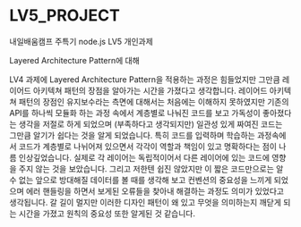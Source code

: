 # LV5_PROJECT
내일배움캠프 주특기 node.js LV5 개인과제

Layered Architecture Pattern에 대해

LV4 과제에 Layered Architecture Pattern을 적용하는 과정은 힘들었지만 그만큼 레이어드 아키텍쳐 패턴의 장점을 알아가는 시간을 가졌다고 생각합니다.
레이어드 아키텍쳐 패턴의 장점인 유지보수라는 측면에 대해서는 처음에는 이해하지 못하였지만 기존의 API를 하나씩 모듈화 하는 과정 속에서 계층별로 나눠진 코드를 
보고 가독성이 좋아졌다는 생각을 저절로 하게 되었으며 (부족하다고 생각되지만) 일관성 있게 짜여진 코드는 그만큼 알기가 쉽다는 것을 알게 되었습니다.
특히 코드를 입력하며 학습하는 과정속에서 코드가 계층별로 나뉘어져 있으면서 각각이 역할과 책임이 있고 명확하다는 점이 나름 인상깊었습니다.
실제로 각 레이어는 독립적이어서 다른 레이어에 있는 코드에 영향을 주지 않는 것을 보았습니다.
그리고 저한텐 쉽진 않았지만 이 짧은 코드만으로는 알 수 없는 앞으로 방대해질 데이터를 볼 때를 생각해 보고 컨벤션의 중요성을 느끼게 되었으며 
에러 핸들링을 하면서 보게된 오류들을 찾아내 해결하는 과정도 의미가 있었다고 생각됩니다.
갈 길이 멀지만 이러한 디자인 패턴이 왜 있고 무엇을 의미하는지 깨닫게 되는 시간을 가졌고 원칙의 중요성 또한 알게된 것 같습니다.
